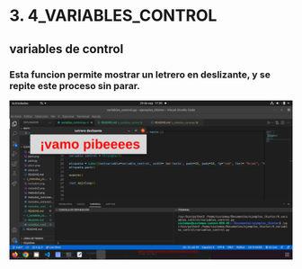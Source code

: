 # 3. 4_VARIABLES_CONTROL

## variables de control

### Esta funcion permite mostrar un letrero en deslizante, y se repite este proceso sin parar.


![variable1](variable1.png "variable1")




